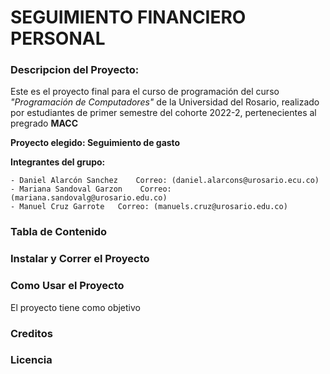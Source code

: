 # SEGUIMIENTO FINANCIERO PERSONAL

### Descripcion del Proyecto:
Este es el proyecto final para el curso de programación del curso *"Programación de Computadores"* de la Universidad del Rosario, realizado por estudiantes de primer semestre del cohorte 2022-2, pertenecientes al pregrado **MACC**

**Proyecto elegido: Seguimiento de gasto**

**Integrantes del grupo:**

    - Daniel Alarcón Sanchez    Correo: (daniel.alarcons@urosario.ecu.co)
    - Mariana Sandoval Garzon    Correo: (mariana.sandovalg@urosario.edu.co)
    - Manuel Cruz Garrote   Correo: (manuels.cruz@urosario.edu.co)


### Tabla de Contenido

### Instalar y Correr el Proyecto

### Como Usar el Proyecto
El proyecto tiene como objetivo 
### Creditos

### Licencia